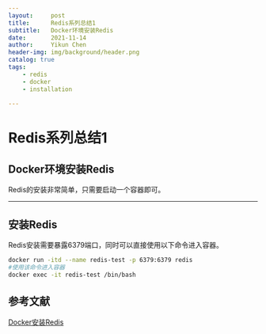 ```yaml
---
layout:     post
title:      Redis系列总结1
subtitle:   Docker环境安装Redis
date:       2021-11-14
author:     Yikun Chen
header-img: img/background/header.png
catalog: true
tags:
    - redis
    - docker
    - installation

---
```



# Redis系列总结1

Docker环境安装Redis
--

Redis的安装非常简单，只需要启动一个容器即可。

---

## 安装Redis

Redis安装需要暴露6379端口，同时可以直接使用以下命令进入容器。

```bash
docker run -itd --name redis-test -p 6379:6379 redis
#使用该命令进入容器
docker exec -it redis-test /bin/bash
```

参考文献
--

[Docker安装Redis](https://www.runoob.com/docker/docker-install-redis.html)

